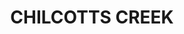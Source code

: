 ---
lastmod: '2025-04-06T06:05:20+00:00'
latitude: -31.735738
layout: suburb
longitude: 150.603274
postcode: '2339'
state: NSW
title: CHILCOTTS CREEK
url: /nsw/chilcotts-creek/
---